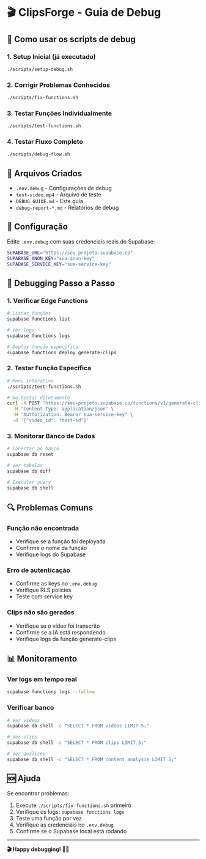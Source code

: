 # 🎬 ClipsForge - Guia de Debug

## 🚀 Como usar os scripts de debug

### 1. **Setup Inicial (já executado)**
```bash
./scripts/setup-debug.sh
```

### 2. **Corrigir Problemas Conhecidos**
```bash
./scripts/fix-functions.sh
```

### 3. **Testar Funções Individualmente**
```bash
./scripts/test-functions.sh
```

### 4. **Testar Fluxo Completo**
```bash
./scripts/debug-flow.sh
```

## 📁 Arquivos Criados

- `.env.debug` - Configurações de debug
- `test-video.mp4` - Arquivo de teste
- `DEBUG_GUIDE.md` - Este guia
- `debug-report-*.md` - Relatórios de debug

## 🔧 Configuração

Edite `.env.debug` com suas credenciais reais do Supabase:

```bash
SUPABASE_URL="https://seu-projeto.supabase.co"
SUPABASE_ANON_KEY="sua-anon-key"
SUPABASE_SERVICE_KEY="sua-service-key"
```

## 🐛 Debugging Passo a Passo

### 1. Verificar Edge Functions
```bash
# Listar funções
supabase functions list

# Ver logs
supabase functions logs

# Deploy função específica
supabase functions deploy generate-clips
```

### 2. Testar Função Específica
```bash
# Menu interativo
./scripts/test-functions.sh

# Ou testar diretamente
curl -X POST "https://seu-projeto.supabase.co/functions/v1/generate-clips" \
  -H "Content-Type: application/json" \
  -H "Authorization: Bearer sua-service-key" \
  -d '{"video_id": "test-id"}'
```

### 3. Monitorar Banco de Dados
```bash
# Conectar ao banco
supabase db reset

# Ver tabelas
supabase db diff

# Executar query
supabase db shell
```

## 🔍 Problemas Comuns

### Função não encontrada
- Verifique se a função foi deployada
- Confirme o nome da função
- Verifique logs do Supabase

### Erro de autenticação
- Confirme as keys no `.env.debug`
- Verifique RLS policies
- Teste com service key

### Clips não são gerados
- Verifique se o vídeo foi transcrito
- Confirme se a IA está respondendo
- Verifique logs da função generate-clips

## 📊 Monitoramento

### Ver logs em tempo real
```bash
supabase functions logs --follow
```

### Verificar banco
```bash
# Ver vídeos
supabase db shell -c "SELECT * FROM videos LIMIT 5;"

# Ver clips
supabase db shell -c "SELECT * FROM clips LIMIT 5;"

# Ver análises
supabase db shell -c "SELECT * FROM content_analysis LIMIT 5;"
```

## 🆘 Ajuda

Se encontrar problemas:

1. Execute `./scripts/fix-functions.sh` primeiro
2. Verifique os logs: `supabase functions logs`
3. Teste uma função por vez
4. Verifique as credenciais no `.env.debug`
5. Confirme se o Supabase local está rodando

---

**🎬 Happy debugging! 🐛✨**
